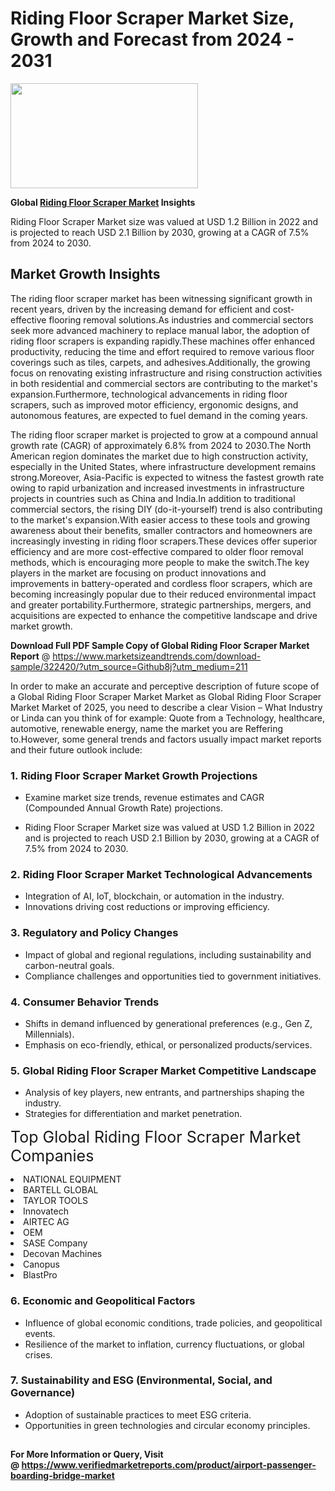 <H1>Riding Floor Scraper Market Size, Growth and Forecast from 2024 - 2031</H1><img class="aligncenter size-medium wp-image-584254" src="https://thirdeyenews.in/wp-content/uploads/2024/09/Global-Market-Research-300x168.jpeg" alt="" width="300" height="168" /><p><strong>Global&nbsp;<a href="https://www.marketsizeandtrends.com/download-sample/322420/?utm_source=Github8j?utm_medium=211">Riding Floor Scraper Market</a> Insights</strong></p><p>Riding Floor Scraper Market size was valued at USD 1.2 Billion in 2022 and is projected to reach USD 2.1 Billion by 2030, growing at a CAGR of 7.5% from 2024 to 2030.</p><p><h2>Market Growth Insights</h2> <p>The riding floor scraper market has been witnessing significant growth in recent years, driven by the increasing demand for efficient and cost-effective flooring removal solutions.As industries and commercial sectors seek more advanced machinery to replace manual labor, the adoption of riding floor scrapers is expanding rapidly.These machines offer enhanced productivity, reducing the time and effort required to remove various floor coverings such as tiles, carpets, and adhesives.Additionally, the growing focus on renovating existing infrastructure and rising construction activities in both residential and commercial sectors are contributing to the market's expansion.Furthermore, technological advancements in riding floor scrapers, such as improved motor efficiency, ergonomic designs, and autonomous features, are expected to fuel demand in the coming years.</p> <p>The riding floor scraper market is projected to grow at a compound annual growth rate (CAGR) of approximately 6.8% from 2024 to 2030.The North American region dominates the market due to high construction activity, especially in the United States, where infrastructure development remains strong.Moreover, Asia-Pacific is expected to witness the fastest growth rate owing to rapid urbanization and increased investments in infrastructure projects in countries such as China and India.In addition to traditional commercial sectors, the rising DIY (do-it-yourself) trend is also contributing to the market's expansion.With easier access to these tools and growing awareness about their benefits, smaller contractors and homeowners are increasingly investing in riding floor scrapers.These devices offer superior efficiency and are more cost-effective compared to older floor removal methods, which is encouraging more people to make the switch.The key players in the market are focusing on product innovations and improvements in battery-operated and cordless floor scrapers, which are becoming increasingly popular due to their reduced environmental impact and greater portability.Furthermore, strategic partnerships, mergers, and acquisitions are expected to enhance the competitive landscape and drive market growth.</p><p><span class=""><strong>Download Full PDF Sample Copy of Global Riding Floor Scraper Market Report</strong> @ <a href="https://www.marketsizeandtrends.com/download-sample/322420/?utm_source=Github8j?utm_medium=211" target="_blank">https://www.marketsizeandtrends.com/download-sample/322420/?utm_source=Github8j?utm_medium=211</a></span></p><p>In order to make an accurate and perceptive description of future scope of a Global&nbsp;Riding Floor Scraper Market Market as Global&nbsp;Riding Floor Scraper Market Market of 2025, you need to describe a clear Vision &ndash; What Industry or Linda can you think of for example: Quote from a Technology, healthcare, automotive, renewable energy, name the market you are Reffering to.However, some general trends and factors usually impact market reports and their future outlook include:</p><h3>1.&nbsp;<strong>Riding Floor Scraper Market Growth Projections</strong></h3><ul><li>Examine market size trends, revenue estimates and CAGR (Compounded Annual Growth Rate) projections.</li><li><p>Riding Floor Scraper Market size was valued at USD 1.2 Billion in 2022 and is projected to reach USD 2.1 Billion by 2030, growing at a CAGR of 7.5% from 2024 to 2030.</p></li></ul><h3>2.&nbsp;<strong>Riding Floor Scraper Market Technological Advancements</strong></h3><ul><li>Integration of AI, IoT, blockchain, or automation in the industry.</li><li>Innovations driving cost reductions or improving efficiency.</li></ul><h3>3.&nbsp;<strong>Regulatory and Policy Changes</strong></h3><ul><li>Impact of global and regional regulations, including sustainability and carbon-neutral goals.</li><li>Compliance challenges and opportunities tied to government initiatives.</li></ul><h3>4.&nbsp;<strong>Consumer Behavior Trends</strong></h3><ul><li>Shifts in demand influenced by generational preferences (e.g., Gen Z, Millennials).</li><li>Emphasis on eco-friendly, ethical, or personalized products/services.</li></ul><h3>5.&nbsp;<strong>Global Riding Floor Scraper Market Competitive Landscape</strong></h3><ul><li>Analysis of key players, new entrants, and partnerships shaping the industry.</li><li>Strategies for differentiation and market penetration.</li></ul><p data-pm-slice="1 1 []"><span style="color: inherit; font-family: inherit; font-size: 25px;">Top Global Riding Floor Scraper Market Companies</span></p><div class="" data-test-id=""><p><li>NATIONAL EQUIPMENT</li><li> BARTELL GLOBAL</li><li> TAYLOR TOOLS</li><li> Innovatech</li><li> AIRTEC AG</li><li> OEM</li><li> SASE Company</li><li> Decovan Machines</li><li> Canopus</li><li> BlastPro</li></p></div><h3>6.&nbsp;<strong>Economic and Geopolitical Factors</strong></h3><ul><li>Influence of global economic conditions, trade policies, and geopolitical events.</li><li>Resilience of the market to inflation, currency fluctuations, or global crises.</li></ul><h3>7.&nbsp;<strong>Sustainability and ESG (Environmental, Social, and Governance)</strong></h3><ul><li>Adoption of sustainable practices to meet ESG criteria.</li><li>Opportunities in green technologies and circular economy principles.</li></ul><h2><strong style="font-size: 14px;">For More Information or Query, Visit @&nbsp;</strong><a style="background-color: #ffffff; font-size: 14px;" href="https://www.marketsizeandtrends.com/report/riding-floor-scraper-market/" target="_blank">https://www.verifiedmarketreports.com/product/airport-passenger-boarding-bridge-market</a></h2>